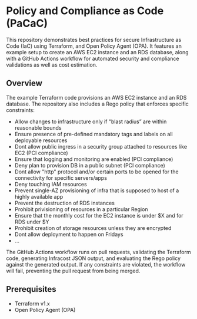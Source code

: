 # Policy and Compliance as Code (PaCaC)

This repository demonstrates best practices for secure Infrastructure as Code (IaC) using Terraform, and Open Policy Agent (OPA). It features an example setup to create an AWS EC2 instance and an RDS database, along with a GitHub Actions workflow for automated security and compliance validations as well as cost estimation.

## Overview

The example Terraform code provisions an AWS EC2 instance and an RDS database. The repository also includes a Rego policy that enforces specific constraints:

- Allow changes to infrastructure only if "blast radius” are within reasonable bounds
- Ensure presence of pre-defined mandatory tags and labels on all deployable resources
- Dont allow public ingress in a security group attached to resources like EC2 (PCI compliance)
- Ensure that logging and monitoring are enabled (PCI compliance)
- Deny plan to provision DB in a public subnet (PCI compliance)
- Dont allow "http" protocol and/or certain ports to be opened for the connectivity for specific servers/apps
- Deny touching IAM resources
- Prevent single-AZ provisioning of infra that is supposed to host of a highly available app
- Prevent the destruction of RDS instances
- Prohibit privisioning of resources in a particular Region 
- Ensure that the monthly cost for the EC2 instance is under $X and for RDS under $Y
- Prohibit creation of storage resources unless they are encrypted
- Dont allow deployment to happen on Fridays
- ...

The GitHub Actions workflow runs on pull requests, validating the Terraform code, generating Infracost JSON output, and evaluating the Rego policy against the generated output. If any constraints are violated, the workflow will fail, preventing the pull request from being merged.

## Prerequisites

- Terraform v1.x
- Open Policy Agent (OPA)
